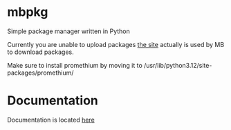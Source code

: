 # mbpkg
Simple package manager written in Python

Currently you are unable to upload packages [the site](https://dysprosium-data.github.io/mbpkg/) actually is used by MB to download packages.

Make sure to install promethium by moving it to
/usr/lib/python3.12/site-packages/promethium/

# Documentation
Documentation is located [here](https://dysprosium-data.github.io/mbpkg/documentation.html)
